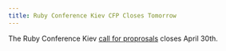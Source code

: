 ```yaml
---
title: Ruby Conference Kiev CFP Closes Tomorrow
---
```


The Ruby Conference Kiev [call for proprosals][cfp] closes April 30th.

[cfp]: http://rubyc.eu/
